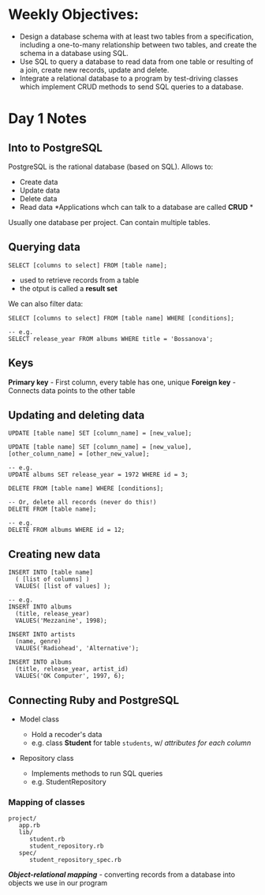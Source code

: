 # Weekly Objectives:
- Design a database schema with at least two tables from a specification, including a one-to-many relationship between two tables, and create the schema in a database using SQL.
- Use SQL to query a database to read data from one table or resulting of a join, create new records, update and delete.
- Integrate a relational database to a program by test-driving classes which implement CRUD methods to send SQL queries to a database.

# Day 1 Notes

## Into to PostgreSQL

PostgreSQL is the rational database (based on SQL).
Allows to:
- Create data
- Update data
- Delete data
- Read data
*Applications whch can talk to a database are called **CRUD** *

Usually one database per project.
Can contain multiple tables.

## Querying data

```
SELECT [columns to select] FROM [table name];
```
- used to retrieve records from a table
- the otput is called a **result set**

We can also filter data:
```
SELECT [columns to select] FROM [table name] WHERE [conditions];

-- e.g. 
SELECT release_year FROM albums WHERE title = 'Bossanova';
```

## Keys

**Primary key** - First column, every table has one, unique
**Foreign key** - Connects data points to the other table

## Updating and deleting data

```
UPDATE [table name] SET [column_name] = [new_value];

UPDATE [table name] SET [column_name] = [new_value], [other_column_name] = [other_new_value];

-- e.g.
UPDATE albums SET release_year = 1972 WHERE id = 3;

DELETE FROM [table name] WHERE [conditions];

-- Or, delete all records (never do this!)
DELETE FROM [table name];

-- e.g.
DELETE FROM albums WHERE id = 12;
```
## Creating new data

```
INSERT INTO [table name]
  ( [list of columns] )
  VALUES( [list of values] );
  
-- e.g. 
INSERT INTO albums
  (title, release_year)
  VALUES('Mezzanine', 1998);
  
INSERT INTO artists
  (name, genre)
  VALUES('Radiohead', 'Alternative');

INSERT INTO albums
  (title, release_year, artist_id)
  VALUES('OK Computer', 1997, 6);
```
## Connecting Ruby and PostgreSQL

- Model class
  - Hold a recoder's data
  - e.g. class **Student** for table `students`, w/ _attributes for each column_

- Repository class
  - Implements methods to run SQL queries
  - e.g. StudentRepository

### Mapping of classes

```
project/
   app.rb
   lib/
      student.rb
      student_repository.rb
   spec/
      student_repository_spec.rb
```

***Object-relational mapping*** - converting records from a database into objects we use in our program


